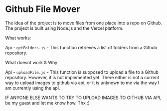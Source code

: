 # Github File Mover

The idea of the project is to move files from one place into a repo on Github. The project is built using Node.js and the Vercel platform.

What works:

Api - `getFolders.js` - This function retrieves a list of folders from a Github repository.

What doesnt work & Why

Api - `uploadFile.js` - This function is supposed to upload a file to a Github repository. However, it is not implemented yet. There either is not a current way to upload images to github via api, or it is unknown to me via the way I am currently using the api. 

IF ANYONE ELSE WANTS TO TRY TO UPLOAD IMAGES TO GITHUB VIA API, be my guest and let me know how. Thx :)
